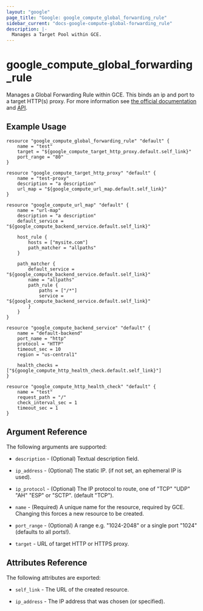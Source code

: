 ```yaml
---
layout: "google"
page_title: "Google: google_compute_global_forwarding_rule"
sidebar_current: "docs-google-compute-global-forwarding_rule"
description: |-
  Manages a Target Pool within GCE.
---
```


# google\_compute\_global\_forwarding\_rule

Manages a Global Forwarding Rule within GCE.  This binds an ip and port to a target HTTP(s) proxy.  For more
information see [the official
documentation](https://cloud.google.com/compute/docs/load-balancing/network/forwarding-rules) and
[API](https://cloud.google.com/compute/docs/reference/latest/globalForwardingRules).

## Example Usage

```
resource "google_compute_global_forwarding_rule" "default" {
    name = "test"
    target = "${google_compute_target_http_proxy.default.self_link}"
    port_range = "80"
}

resource "google_compute_target_http_proxy" "default" {
    name = "test-proxy"
    description = "a description"
    url_map = "${google_compute_url_map.default.self_link}"
}

resource "google_compute_url_map" "default" {
    name = "url-map"
    description = "a description"
    default_service = "${google_compute_backend_service.default.self_link}"

    host_rule {
        hosts = ["mysite.com"]
        path_matcher = "allpaths"
    }

    path_matcher {
        default_service = "${google_compute_backend_service.default.self_link}"
        name = "allpaths"
        path_rule {
            paths = ["/*"]
            service = "${google_compute_backend_service.default.self_link}"
        }
    }
}

resource "google_compute_backend_service" "default" {
    name = "default-backend"
    port_name = "http"
    protocol = "HTTP"
    timeout_sec = 10
    region = "us-central1"

    health_checks = ["${google_compute_http_health_check.default.self_link}"]
}

resource "google_compute_http_health_check" "default" {
    name = "test"
    request_path = "/"
    check_interval_sec = 1
    timeout_sec = 1
}
```

## Argument Reference

The following arguments are supported:

* `description` - (Optional) Textual description field.

* `ip_address` - (Optional) The static IP. (if not set, an ephemeral IP is used).

* `ip_protocol` - (Optional) The IP protocol to route, one of "TCP" "UDP" "AH" "ESP" or "SCTP". (default "TCP").

* `name` - (Required) A unique name for the resource, required by GCE.  Changing
  this forces a new resource to be created.

* `port_range` - (Optional) A range e.g. "1024-2048" or a single port "1024"
  (defaults to all ports!).

* `target` - URL of target HTTP or HTTPS proxy.

## Attributes Reference

The following attributes are exported:

* `self_link` - The URL of the created resource.

* `ip_address` - The IP address that was chosen (or specified).
